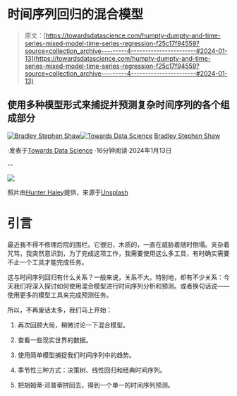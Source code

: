 # 时间序列回归的混合模型

> 原文：[https://towardsdatascience.com/humpty-dumpty-and-time-series-mixed-model-time-series-regression-f25c17f94559?source=collection_archive---------4-----------------------#2024-01-13](https://towardsdatascience.com/humpty-dumpty-and-time-series-mixed-model-time-series-regression-f25c17f94559?source=collection_archive---------4-----------------------#2024-01-13)

## 使用多种模型形式来捕捉并预测复杂时间序列的各个组成部分

[](https://bradley-stephen-shaw.medium.com/?source=post_page---byline--f25c17f94559--------------------------------)[![Bradley Stephen Shaw](../Images/b3ef5e6e292083ff0f8523ec5ffe89f0.png)](https://bradley-stephen-shaw.medium.com/?source=post_page---byline--f25c17f94559--------------------------------)[](https://towardsdatascience.com/?source=post_page---byline--f25c17f94559--------------------------------)[![Towards Data Science](../Images/a6ff2676ffcc0c7aad8aaf1d79379785.png)](https://towardsdatascience.com/?source=post_page---byline--f25c17f94559--------------------------------) [Bradley Stephen Shaw](https://bradley-stephen-shaw.medium.com/?source=post_page---byline--f25c17f94559--------------------------------)

·发表于[Towards Data Science](https://towardsdatascience.com/?source=post_page---byline--f25c17f94559--------------------------------) ·16分钟阅读·2024年1月13日

--

![](../Images/ea42597212f839d8fbe30668a57a77bf.png)

照片由[Hunter Haley](https://unsplash.com/@hnhmarketing?utm_source=medium&utm_medium=referral)提供，来源于[Unsplash](https://unsplash.com/?utm_source=medium&utm_medium=referral)

# 引言

最近我不得不修理后院的围栏。它很旧，木质的，一直在威胁着随时倒塌。夹杂着咒骂，我突然意识到，为了完成这项工作，我需要使用这么多工具，有时确实需要不止一个工具才能完成任务。

这与时间序列回归有什么关系？一般来说，关系不大。特别地，却有不少关系：今天我们将深入探讨如何使用混合模型进行时间序列分析和预测。或者换句话说——使用更多的模型工具来完成预测任务。

所以，不再废话太多，我们马上开始：

1.  再次回顾大局，稍微讨论一下混合模型。

1.  查看一些现实世界的数据。

1.  使用简单模型捕捉我们时间序列中的趋势。

1.  季节性三种方式：决策树、线性回归和经典时间序列。

1.  把胡姆蒂·邓普蒂拼回去，得到一个单一的时间序列预测。
